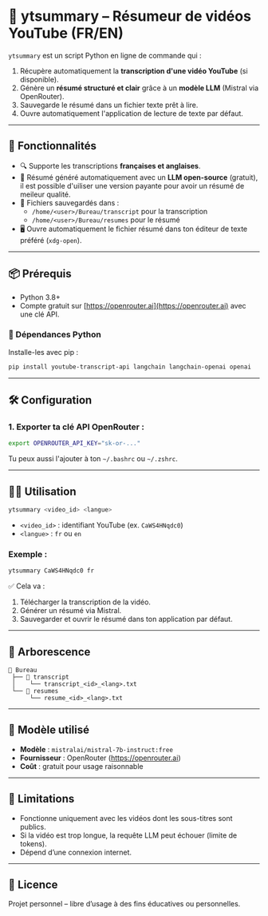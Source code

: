 
# 📼 ytsummary – Résumeur de vidéos YouTube (FR/EN)

`ytsummary` est un script Python en ligne de commande qui :
1. Récupère automatiquement la **transcription d'une vidéo YouTube** (si disponible).
2. Génère un **résumé structuré et clair** grâce à un **modèle LLM** (Mistral via OpenRouter).
3. Sauvegarde le résumé dans un fichier texte prêt à lire.
4. Ouvre automatiquement l'application de lecture de texte par défaut.

---

## 🚀 Fonctionnalités

- 🔍 Supporte les transcriptions **françaises et anglaises**.
- 🧠 Résumé généré automatiquement avec un **LLM open-source** (gratuit), il est possible d'uiliser une version payante pour avoir un résumé de meileur qualité.
- 💾 Fichiers sauvegardés dans :
  - `/home/<user>/Bureau/transcript` pour la transcription
  - `/home/<user>/Bureau/resumes` pour le résumé
- 🖥️ Ouvre automatiquement le fichier résumé dans ton éditeur de texte préféré (`xdg-open`).

---

## 📦 Prérequis

- Python 3.8+
- Compte gratuit sur [https://openrouter.ai](https://openrouter.ai) avec une clé API.

### 🔧 Dépendances Python

Installe-les avec pip :

```bash
pip install youtube-transcript-api langchain langchain-openai openai
```

---

## 🛠️ Configuration

### 1. Exporter ta clé API OpenRouter :

```bash
export OPENROUTER_API_KEY="sk-or-..."
```

Tu peux aussi l'ajouter à ton `~/.bashrc` ou `~/.zshrc`.

---

## 🧑‍💻 Utilisation

```bash
ytsummary <video_id> <langue>
```

- `<video_id>` : identifiant YouTube (ex. `CaWS4HNqdc0`)
- `<langue>` : `fr` ou `en`

### Exemple :

```bash
ytsummary CaWS4HNqdc0 fr
```

✅ Cela va :
1. Télécharger la transcription de la vidéo.
2. Générer un résumé via Mistral.
3. Sauvegarder et ouvrir le résumé dans ton application par défaut.

---

## 📁 Arborescence

```
📁 Bureau
 ├── 📁 transcript
 │    └── transcript_<id>_<lang>.txt
 └── 📁 resumes
      └── resume_<id>_<lang>.txt
```

---

## 🧠 Modèle utilisé

- **Modèle** : `mistralai/mistral-7b-instruct:free`
- **Fournisseur** : OpenRouter (https://openrouter.ai)
- **Coût** : gratuit pour usage raisonnable

---

## 🐛 Limitations

- Fonctionne uniquement avec les vidéos dont les sous-titres sont publics.
- Si la vidéo est trop longue, la requête LLM peut échouer (limite de tokens).
- Dépend d’une connexion internet.

---

## 📜 Licence

Projet personnel – libre d’usage à des fins éducatives ou personnelles.
```
